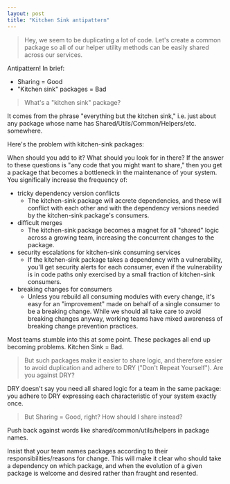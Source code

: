 ```yaml
---
layout: post
title: "Kitchen Sink antipattern"
---
```


> Hey, we seem to be duplicating a lot of code. Let's create a common package so all of our helper utility methods can be easily shared across our services.

Antipattern! In brief:

- Sharing = Good
- "Kitchen sink" packages = Bad

> What's a "kitchen sink" package?

It comes from the phrase "everything but the kitchen sink," i.e. just about any package whose name has Shared/Utils/Common/Helpers/etc. somewhere.

Here's the problem with kitchen-sink packages:

When should you add to it? What should you look for in there? If the answer to these questions is "any code that you might want to share," then you get a package that becomes a bottleneck in the maintenance of your system. You significally increase the frequency of:
- tricky dependency version conflicts
  - The kitchen-sink package will accrete dependencies, and these will conflict with each other and with the dependency versions needed by the kitchen-sink package's consumers.
- difficult merges
  - The kitchen-sink package becomes a magnet for all "shared" logic across a growing team, increasing the concurrent changes to the package.
- security escalations for kitchen-sink consuming services
  - If the kitchen-sink package takes a dependency with a vulnerability, you'll get security alerts for each consumer, even if the vulnerability is in code paths only exercised by a small fraction of kitchen-sink consumers.
- breaking changes for consumers
  - Unless you rebuild all consuming modules with every change, it's easy for an "improvement" made on behalf of a single consumer to be a breaking change. While we should all take care to avoid breaking changes anyway, working teams have mixed awareness of breaking change prevention practices.

Most teams stumble into this at some point. These packages all end up becoming problems. Kitchen Sink = Bad.

> But such packages make it easier to share logic, and therefore easier to avoid duplication and adhere to DRY ("Don't Repeat Yourself"). Are you against DRY?

DRY doesn't say you need all shared logic for a team in the same package: you adhere to DRY expressing each characteristic of your system exactly once. 

> But Sharing = Good, right? How should I share instead?

Push back against words like shared/common/utils/helpers in package names.

Insist that your team names packages according to their responsibilities/reasons for change. This will make it clear who should take a dependency on which package, and when the evolution of a given package is welcome and desired rather than fraught and resented.

